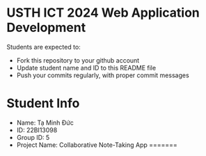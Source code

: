 USTH ICT 2024 Web Application Development
=====================================================

Students are expected to:

* Fork this repository to your github account
* Update student name and ID to this README file
* Push your commits regularly, with proper commit messages

Student Info
=======================

* Name: Tạ Minh Đức
* ID: 22BI13098
* Group ID: 5
* Project Name: Collaborative Note-Taking App 
=======

